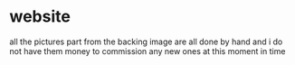 # website
all the pictures part from the backing image are all done by hand and i do not have them money to commission any new ones at this moment in time
